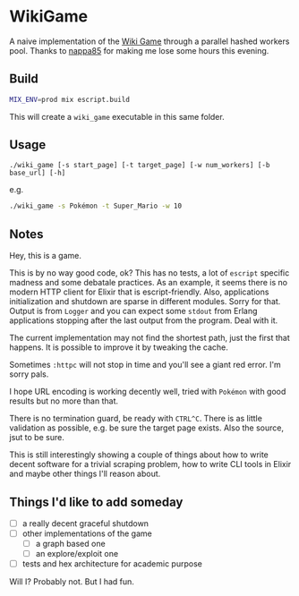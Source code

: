 # WikiGame

A naive implementation of the [Wiki Game](https://en.wikipedia.org/wiki/Wikipedia:Wiki_Game) through a parallel hashed workers pool.
Thanks to [nappa85](https://github.com/nappa85) for making me lose some hours this evening.

## Build

``` bash
MIX_ENV=prod mix escript.build
```

This will create a `wiki_game` executable in this same folder.

## Usage

```
./wiki_game [-s start_page] [-t target_page] [-w num_workers] [-b base_url] [-h]
```

e.g.

``` bash
./wiki_game -s Pokémon -t Super_Mario -w 10
```

## Notes

Hey, this is a game.

This is by no way good code, ok? This has no tests, a lot of `escript` specific madness and some debatale practices. As an example, it seems there is no modern HTTP client for Elixir that is escript-friendly. Also, applications initialization and shutdown are sparse in different modules. Sorry for that.
Output is from `Logger` and you can expect some `stdout` from Erlang applications stopping after the last output from the program. Deal with it.

The current implementation may not find the shortest path, just the first that happens. It is possible to improve it by tweaking the cache.

Sometimes `:httpc` will not stop in time and you'll see a giant red error. I'm sorry pals.

I hope URL encoding is working decently well, tried with `Pokémon` with good results but no more than that.

There is no termination guard, be ready with `CTRL^C`. There is as little validation as possible, e.g. be sure the target page exists. Also the source, jsut to be sure.

This is still interestingly showing a couple of things about how to write decent software for a trivial scraping problem, how to write CLI tools in Elixir and maybe other things I'll reason about.


## Things I'd like to add someday

 * [ ] a really decent graceful shutdown
 * [ ] other implementations of the game
   * [ ] a graph based one
   * [ ] an explore/exploit one
 * [ ] tests and hex architecture for academic purpose

Will I? Probably not. But I had fun.
